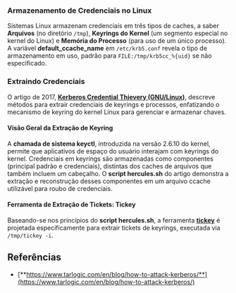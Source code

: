 ### Armazenamento de Credenciais no Linux
Sistemas Linux armazenam credenciais em três tipos de caches, a saber **Arquivos** (no diretório `/tmp`), **Keyrings do Kernel** (um segmento especial no kernel do Linux) e **Memória do Processo** (para uso de um único processo). A variável **default\_ccache\_name** em `/etc/krb5.conf` revela o tipo de armazenamento em uso, padrão para `FILE:/tmp/krb5cc_%{uid}` se não especificado.

### Extraindo Credenciais
O artigo de 2017, [**Kerberos Credential Thievery (GNU/Linux)**](https://www.delaat.net/rp/2016-2017/p97/report.pdf), descreve métodos para extrair credenciais de keyrings e processos, enfatizando o mecanismo de keyring do kernel Linux para gerenciar e armazenar chaves.

#### Visão Geral da Extração de Keyring
A **chamada de sistema keyctl**, introduzida na versão 2.6.10 do kernel, permite que aplicativos de espaço do usuário interajam com keyrings do kernel. Credenciais em keyrings são armazenadas como componentes (principal padrão e credenciais), distintas dos caches de arquivos que também incluem um cabeçalho. O **script hercules.sh** do artigo demonstra a extração e reconstrução desses componentes em um arquivo ccache utilizável para roubo de credenciais.

#### Ferramenta de Extração de Tickets: Tickey
Baseando-se nos princípios do **script hercules.sh**, a ferramenta [**tickey**](https://github.com/TarlogicSecurity/tickey) é projetada especificamente para extrair tickets de keyrings, executada via `/tmp/tickey -i`.

## Referências
* [**https://www.tarlogic.com/en/blog/how-to-attack-kerberos/**](https://www.tarlogic.com/en/blog/how-to-attack-kerberos/)
